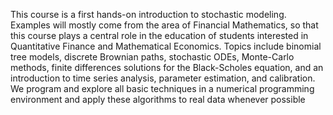 This course is a first hands-on introduction to stochastic modeling. Examples will mostly come from the area
of Financial Mathematics, so that this course plays a central role in the education of students interested in
Quantitative Finance and Mathematical Economics. Topics include binomial tree models, discrete Brownian
paths, stochastic ODEs, Monte-Carlo methods, finite differences solutions for the Black-Scholes equation, and
an introduction to time series analysis, parameter estimation, and calibration. We program and
explore all basic techniques in a numerical programming environment and apply these algorithms to real data
whenever possible
